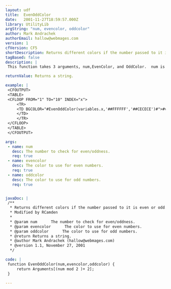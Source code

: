 ```yaml
---
layout: udf
title:  EvenOddColor
date:   2001-11-27T18:59:57.000Z
library: UtilityLib
argString: "num, evencolor, oddcolor"
author: Mark Andrachek
authorEmail: hallow@webmages.com
version: 1
cfVersion: CF5
shortDescription: Returns different colors if the number passed to it is even or odd.
tagBased: false
description: |
 This function takes 3 arguments, num,EvenColor, and OddColor.  num is the number you want to return the color for, EvenColor is the color returned if num is even, OddColor is the color returned if num is odd. This can be used to easily alternate table row or even cell colors.

returnValue: Returns a string.

example: |
 <CFOUTPUT>
 <TABLE>
 <CFLOOP FROM="1" TO="10" INDEX="x">
     <TR>
     <TD BGCOLOR="#EvenOddColor(variables.x,'##FFFFFF','##CECECE')#">#variables.x#
     </TD>
     </TR>
 </CFLOOP>
 </TABLE>
 </CFOUTPUT>

args:
 - name: num
   desc: The number to check for even/oddness.
   req: true
 - name: evencolor
   desc: The color to use for even numbers.
   req: true
 - name: oddcolor
   desc: The color to use for odd numbers.
   req: true


javaDoc: |
 /**
  * Returns different colors if the number passed to it is even or odd.
  * Modified by RCamden
  * 
  * @param num      The number to check for even/oddness. 
  * @param evencolor      The color to use for even numbers. 
  * @param oddcolor      The color to use for odd numbers. 
  * @return Returns a string. 
  * @author Mark Andrachek (hallow@webmages.com) 
  * @version 1.1, November 27, 2001 
  */

code: |
 function EvenOddColor(num,evencolor,oddcolor) {
     return Arguments[(num mod 2 )+ 2];
 }

---
```


